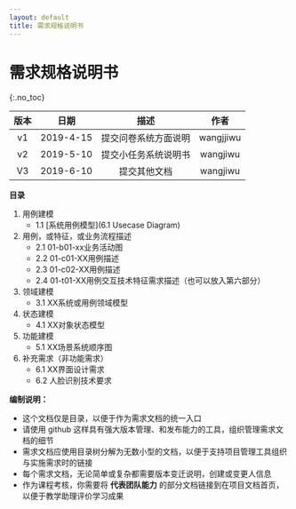 ```yaml
---
layout: default
title: 需求规格说明书
---
```


# 需求规格说明书
{:.no_toc}

| 版本 |   日期    | 描述 |  作者   |
| :--: | :-------: | :--: | :-----: |
| v1 | 2019-4-15 | 提交问卷系统方面说明 | wangjjiwu |
| v2 | 2019-5-10 | 提交小任务系统说明书 | wangjiwu |
| V3 | 2019-6-10 | 提交其他文档 | wangjiwu |

**目录**

1. 用例建模
    - 1.1 [系统用例模型](6.1 Usecase Diagram)
2. 用例，或特征，或业务流程描述
    - 2.1 01-b01-xx业务活动图
    - 2.2 01-c01-XX用例描述
    - 2.3 01-c02-XX用例描述
    - 2.4 01-t01-XX用例交互技术特征需求描述（也可以放入第六部分）
3. 领域建模
    - 3.1 XX系统或用例领域模型
4. 状态建模
    - 4.1 XX对象状态模型
5. 功能建模
    - 5.1 XX场景系统顺序图
6. 补充需求（非功能需求）
    - 6.1 XX界面设计需求
    - 6.2 人脸识别技术要求

**编制说明：**

* 这个文档仅是目录，以便于作为需求文档的统一入口
* 请使用 github 这样具有强大版本管理、和发布能力的工具，组织管理需求文档的细节
* 需求文档应使用目录树分解为无数小型的文档，以便于支持项目管理工具组织与实施需求时的链接
* 每个需求文档，无论简单或复杂都需要版本变迁说明，创建或变更人信息
* 作为课程考核，你需要将 **代表团队能力** 的部分文档链接到在项目文档首页，以便于教学助理评价学习成果
